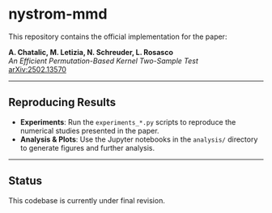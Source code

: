 # nystrom-mmd

This repository contains the official implementation for the paper:

**A. Chatalic, M. Letizia, N. Schreuder, L. Rosasco**  
*An Efficient Permutation-Based Kernel Two-Sample Test*  
[arXiv:2502.13570](https://arxiv.org/abs/2502.13570)

---

## Reproducing Results

- **Experiments**: Run the `experiments_*.py` scripts to reproduce the numerical studies presented in the paper.  
- **Analysis & Plots**: Use the Jupyter notebooks in the `analysis/` directory to generate figures and further analysis.

---

## Status
This codebase is currently under final revision.


